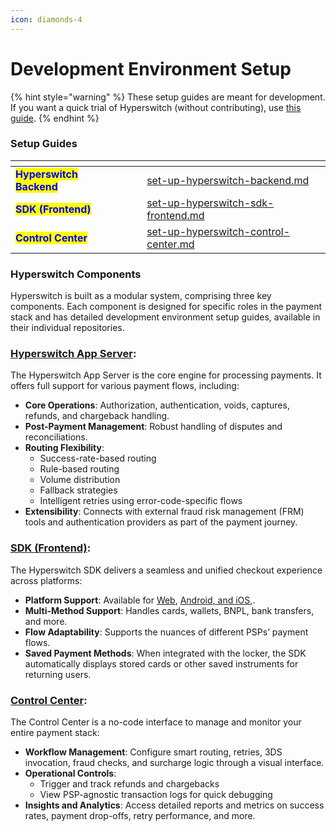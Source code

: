 ```yaml
---
icon: diamonds-4
---
```


# Development Environment Setup

{% hint style="warning" %}
These setup guides are meant for development. If you want a quick trial of Hyperswitch (without contributing), use [this guide](https://docs.hyperswitch.io/hyperswitch-open-source/overview/unified-local-setup-using-docker).
{% endhint %}

### Setup Guides

<table data-view="cards"><thead><tr><th></th><th data-hidden></th><th data-hidden></th><th data-hidden data-card-target data-type="content-ref"></th></tr></thead><tbody><tr><td><mark style="color:blue;"><strong>Hyperswitch Backend</strong></mark></td><td></td><td></td><td><a href="set-up-hyperswitch-backend.md">set-up-hyperswitch-backend.md</a></td></tr><tr><td><mark style="color:blue;"><strong>SDK (Frontend)</strong></mark></td><td></td><td></td><td><a href="set-up-hyperswitch-sdk-frontend.md">set-up-hyperswitch-sdk-frontend.md</a></td></tr><tr><td><mark style="color:blue;"><strong>Control Center</strong></mark></td><td></td><td></td><td><a href="set-up-hyperswitch-control-center.md">set-up-hyperswitch-control-center.md</a></td></tr></tbody></table>

### **Hyperswitch Components**

Hyperswitch is built as a modular system, comprising three key components. Each component is designed for specific roles in the payment stack and has detailed development environment setup guides, available in their individual repositories.

### [**Hyperswitch App Server**](https://github.com/juspay/hyperswitch):&#x20;

The Hyperswitch App Server is the core engine for processing payments. It offers full support for various payment flows, including:

* **Core Operations**: Authorization, authentication, voids, captures, refunds, and chargeback handling.
* **Post-Payment Management**: Robust handling of disputes and reconciliations.
* **Routing Flexibility**:
  * Success-rate-based routing
  * Rule-based routing
  * Volume distribution
  * Fallback strategies
  * Intelligent retries using error-code-specific flows
* **Extensibility**: Connects with external fraud risk management (FRM) tools and authentication providers as part of the payment journey.

### [**SDK (Frontend)**](https://github.com/juspay/hyperswitch-web)**:**&#x20;

The Hyperswitch SDK delivers a seamless and unified checkout experience across platforms:

* **Platform Support**: Available for [Web](https://docs.hyperswitch.io/explore-hyperswitch/merchant-controls/integration-guide/web), [Android, and iOS](https://github.com/juspay/hyperswitch-client-core),.
* **Multi-Method Support**: Handles cards, wallets, BNPL, bank transfers, and more.
* **Flow Adaptability**: Supports the nuances of different PSPs’ payment flows.
* **Saved Payment Methods**: When integrated with the locker, the SDK automatically displays stored cards or other saved instruments for returning users.

### [**Control Center**](https://github.com/juspay/hyperswitch-control-center):&#x20;

The Control Center is a no-code interface to manage and monitor your entire payment stack:

* **Workflow Management**: Configure smart routing, retries, 3DS invocation, fraud checks, and surcharge logic through a visual interface.
* **Operational Controls**:
  * Trigger and track refunds and chargebacks
  * View PSP-agnostic transaction logs for quick debugging
* **Insights and Analytics**: Access detailed reports and metrics on success rates, payment drop-offs, retry performance, and more.

